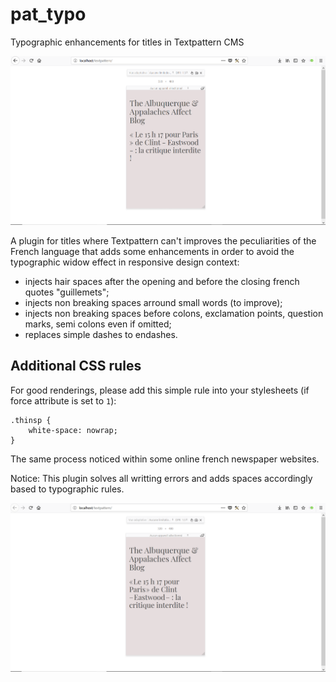 # pat_typo
Typographic enhancements for titles in Textpattern CMS

![Without plugin](https://raw.githubusercontent.com/cara-tm/pat_typo/master/without-plugin.png "Without plugin")

A plugin for titles where Textpattern can't improves the peculiarities of the French language that adds some enhancements in order to avoid the typographic widow effect in responsive design context:

* injects hair spaces after the opening and before the closing french quotes "guillemets";
* injects non breaking spaces arround small words (to improve);
* injects non breaking spaces before colons, exclamation points, question marks, semi colons even if omitted;
* replaces simple dashes to endashes.

## Additional CSS rules

For good renderings, please add this simple rule into your stylesheets (if force attribute is set to `1`):

    .thinsp {
    	white-space: nowrap;
    }

The same process noticed within some online french newspaper websites.

Notice: This plugin solves all writting errors and adds spaces accordingly based to typographic rules.

![Result with plugin](https://raw.githubusercontent.com/cara-tm/pat_typo/master/with-plugin-enabled.png "With plugin enabled")
